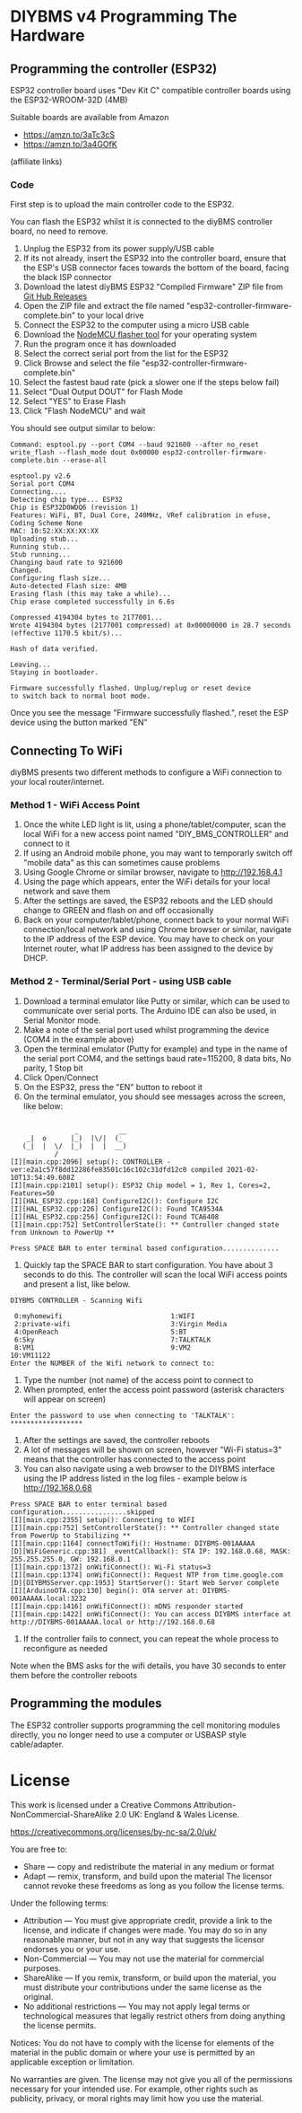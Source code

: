 # DIYBMS v4 Programming The Hardware

## Programming the controller (ESP32)

ESP32 controller board uses "Dev Kit C" compatible controller boards using the ESP32-WROOM-32D (4MB)

Suitable boards are available from Amazon 
* https://amzn.to/3aTc3cS
* https://amzn.to/3a4GOfK

(affiliate links)

### Code

First step is to upload the main controller code to the ESP32.

You can flash the ESP32 whilst it is connected to the diyBMS controller board, no need to remove.

1. Unplug the ESP32 from its power supply/USB cable
1. If its not already, insert the ESP32 into the controller board, ensure that the ESP's USB connector faces towards the bottom of the board, facing the black ISP connector
1. Download the latest diyBMS ESP32 "Compiled Firmware" ZIP file from [Git Hub Releases](https://github.com/stuartpittaway/diyBMSv4ESP32/releases)
1. Open the ZIP file and extract the file named "esp32-controller-firmware-complete.bin" to your local drive
1. Connect the ESP32 to the computer using a micro USB cable
1. Download the [NodeMCU flasher tool](https://github.com/marcelstoer/nodemcu-pyflasher/releases/) for your operating system
1. Run the program once it has downloaded
1. Select the correct serial port from the list for the ESP32
1. Click Browse and select the file "esp32-controller-firmware-complete.bin"
1. Select the fastest baud rate (pick a slower one if the steps below fail)
1. Select "Dual Output DOUT" for Flash Mode
1. Select "YES" to Erase Flash
1. Click "Flash NodeMCU" and wait

You should see output similar to below:

```
Command: esptool.py --port COM4 --baud 921600 --after no_reset write_flash --flash_mode dout 0x00000 esp32-controller-firmware-complete.bin --erase-all

esptool.py v2.6
Serial port COM4
Connecting....
Detecting chip type... ESP32
Chip is ESP32D0WDQ6 (revision 1)
Features: WiFi, BT, Dual Core, 240MHz, VRef calibration in efuse, Coding Scheme None
MAC: 10:52:XX:XX:XX:XX
Uploading stub...
Running stub...
Stub running...
Changing baud rate to 921600
Changed.
Configuring flash size...
Auto-detected Flash size: 4MB
Erasing flash (this may take a while)...
Chip erase completed successfully in 6.6s

Compressed 4194304 bytes to 2177001...
Wrote 4194304 bytes (2177001 compressed) at 0x00000000 in 28.7 seconds (effective 1170.5 kbit/s)...

Hash of data verified.

Leaving...
Staying in bootloader.

Firmware successfully flashed. Unplug/replug or reset device 
to switch back to normal boot mode.
```

Once you see the message "Firmware successfully flashed.", reset the ESP device using the button marked "EN"

## Connecting To WiFi

diyBMS presents two different methods to configure a WiFi connection to your local router/internet.

### Method 1 - WiFi Access Point
1. Once the white LED light is lit, using a phone/tablet/computer, scan the local WiFi for a new access point named "DIY_BMS_CONTROLLER" and connect to it
1. If using an Android mobile phone, you may want to temporarly switch off "mobile data" as this can sometimes cause problems
1. Using Google Chrome or similar browser, navigate to http://192.168.4.1
1. Using the page which appears, enter the WiFi details for your local network and save them
1. After the settings are saved, the ESP32 reboots and the LED should change to GREEN and flash on and off occasionally
1. Back on your computer/tablet/phone, connect back to your normal WiFi connection/local network and using Chrome browser or similar, navigate to the IP address of the ESP device.  You may have to check on your Internet router, what IP address has been assigned to the device by DHCP.

### Method 2 - Terminal/Serial Port - using USB cable
1. Download a terminal emulator like Putty or similar, which can be used to communicate over serial ports.  The Arduino IDE can also be used, in Serial Monitor mode.
1. Make a note of the serial port used whilst programming the device (COM4 in the example above)
1. Open the terminal emulator (Putty for example) and type in the name of the serial port COM4, and the settings baud rate=115200, 8 data bits, No parity, 1 Stop bit
1. Click Open/Connect
1. On the ESP32, press the "EN" button to reboot it
1. On the terminal emulator, you should see messages across the screen, like below:

```

                _          __
    _|  o      |_)  |\/|  (_
   (_|  |  \/  |_)  |  |  __)
           /
[I][main.cpp:2096] setup(): CONTROLLER - ver:e2a1c57f8dd12286fe83501c16c102c31dfd12c0 compiled 2021-02-10T13:54:49.608Z
[I][main.cpp:2101] setup(): ESP32 Chip model = 1, Rev 1, Cores=2, Features=50
[I][HAL_ESP32.cpp:168] ConfigureI2C(): Configure I2C
[I][HAL_ESP32.cpp:226] ConfigureI2C(): Found TCA9534A
[I][HAL_ESP32.cpp:256] ConfigureI2C(): Found TCA6408
[I][main.cpp:752] SetControllerState(): ** Controller changed state from Unknown to PowerUp **

Press SPACE BAR to enter terminal based configuration..............
```

1. Quickly tap the SPACE BAR to start configuration.  You have about 3 seconds to do this.  The controller will scan the local WiFi access points and present a list, like below.

```
DIYBMS CONTROLLER - Scanning Wifi

 0:myhomewifi                           1:WIFI
 2:private-wifi                         3:Virgin Media
 4:OpenReach                            5:BT
 6:Sky                                  7:TALKTALK
 8:VM1                                  9:VM2
10:VM11122
Enter the NUMBER of the Wifi network to connect to:
```

1. Type the number (not name) of the access point to connect to
1. When prompted, enter the access point password (asterisk characters will appear on screen)

```
Enter the password to use when connecting to 'TALKTALK': ******************
```

1. After the settings are saved, the controller reboots
1. A lot of messages will be shown on screen, however "Wi-Fi status=3" means that the controller has connected to the access point
1. You can also navigate using a web browser to the DIYBMS interface using the IP address listed in the log files - example below is http://192.168.0.68

```
Press SPACE BAR to enter terminal based configuration................skipped
[I][main.cpp:2355] setup(): Connecting to WIFI
[I][main.cpp:752] SetControllerState(): ** Controller changed state from PowerUp to Stabilizing **
[I][main.cpp:1164] connectToWifi(): Hostname: DIYBMS-001AAAAA
[D][WiFiGeneric.cpp:381] _eventCallback(): STA IP: 192.168.0.68, MASK: 255.255.255.0, GW: 192.168.0.1
[I][main.cpp:1372] onWifiConnect(): Wi-Fi status=3
[I][main.cpp:1374] onWifiConnect(): Request NTP from time.google.com
[D][DIYBMSServer.cpp:1953] StartServer(): Start Web Server complete
[I][ArduinoOTA.cpp:130] begin(): OTA server at: DIYBMS-001AAAAA.local:3232
[I][main.cpp:1416] onWifiConnect(): mDNS responder started
[I][main.cpp:1422] onWifiConnect(): You can access DIYBMS interface at http://DIYBMS-001AAAAA.local or http://192.168.0.68
```

1. If the controller fails to connect, you can repeat the whole process to reconfigure as needed

Note when the BMS asks for the wifi details, you have 30 seconds to enter them before the controller reboots


## Programming the modules

The ESP32 controller supports programming the cell monitoring modules directly, you no longer need to use a computer or USBASP style cable/adapter.


# License

This work is licensed under a Creative Commons Attribution-NonCommercial-ShareAlike 2.0 UK: England & Wales License.

https://creativecommons.org/licenses/by-nc-sa/2.0/uk/

You are free to:
* Share — copy and redistribute the material in any medium or format
* Adapt — remix, transform, and build upon the material
The licensor cannot revoke these freedoms as long as you follow the license terms.

Under the following terms:
* Attribution — You must give appropriate credit, provide a link to the license, and indicate if changes were made. You may do so in any reasonable manner, but not in any way that suggests the licensor endorses you or your use.
* Non-Commercial — You may not use the material for commercial purposes.
* ShareAlike — If you remix, transform, or build upon the material, you must distribute your contributions under the same license as the original.
* No additional restrictions — You may not apply legal terms or technological measures that legally restrict others from doing anything the license permits.

Notices:
You do not have to comply with the license for elements of the material in the public domain or where your use is permitted by an applicable exception or limitation.

No warranties are given. The license may not give you all of the permissions necessary for your intended use. For example, other rights such as publicity, privacy, or moral rights may limit how you use the material.

